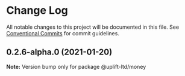 # Change Log

All notable changes to this project will be documented in this file.
See [Conventional Commits](https://conventionalcommits.org) for commit guidelines.

## 0.2.6-alpha.0 (2021-01-20)

**Note:** Version bump only for package @uplift-ltd/money
